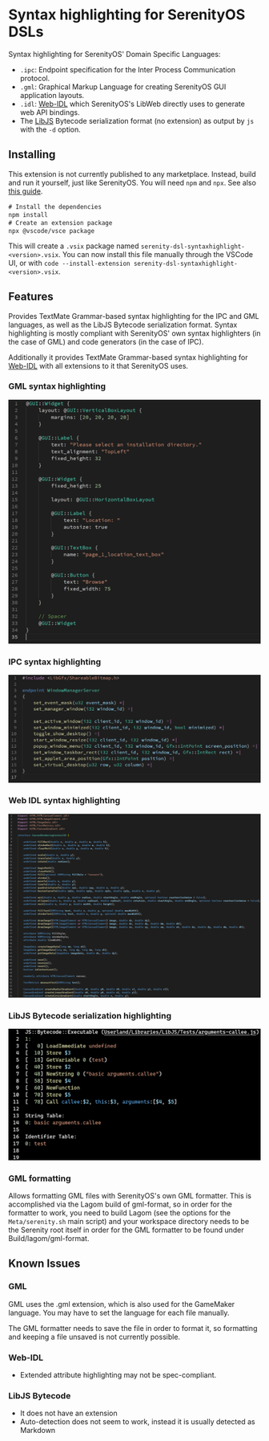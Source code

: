 # Syntax highlighting for SerenityOS DSLs

Syntax highlighting for SerenityOS' Domain Specific Languages:

-   `.ipc`: Endpoint specification for the Inter Process Communication protocol.
-   `.gml`: Graphical Markup Language for creating SerenityOS GUI application layouts.
-   `.idl`: [Web-IDL](https://webidl.spec.whatwg.org/) which SerenityOS's LibWeb directly uses to generate web API bindings.
-   The [LibJS](https://libjs.dev) Bytecode serialization format (no extension) as output by `js` with the `-d` option.

## Installing

This extension is not currently published to any marketplace. Instead, build and run it yourself, just like SerenityOS. You will need `npm` and `npx`. See also [this guide](https://code.visualstudio.com/api/working-with-extensions/publishing-extension).

```shell
# Install the dependencies
npm install
# Create an extension package
npx @vscode/vsce package
```

This will create a `.vsix` package named `serenity-dsl-syntaxhighlight-<version>.vsix`. You can now install this file manually through the VSCode UI, or with `code --install-extension serenity-dsl-syntaxhighlight-<version>.vsix`.

## Features

Provides TextMate Grammar-based syntax highlighting for the IPC and GML languages, as well as the LibJS Bytecode serialization format. Syntax highlighting is mostly compliant with SerenityOS' own syntax highlighters (in the case of GML) and code generators (in the case of IPC).

Additionally it provides TextMate Grammar-based syntax highlighting for [Web-IDL](https://webidl.spec.whatwg.org/) with all extensions to it that SerenityOS uses.

### GML syntax highlighting

![](./img/gml-highlight.png)

### IPC syntax highlighting

![](./img/ipc-highlight.png)

### Web IDL syntax highlighting

![](./img/idl-highlight.png)

### LibJS Bytecode serialization highlighting

![](./img/bytecode-highlight.png)

### GML formatting

Allows formatting GML files with SerenityOS's own GML formatter. This is accomplished via the Lagom build of gml-format, so in order for the formatter to work, you need to build Lagom (see the options for the `Meta/serenity.sh` main script) and your workspace directory needs to be the Serenity root itself in order for the GML formatter to be found under Build/lagom/gml-format.

## Known Issues

### GML

GML uses the .gml extension, which is also used for the GameMaker language. You may have to set the language for each file manually.

The GML formatter needs to save the file in order to format it, so formatting and keeping a file unsaved is not currently possible.

### Web-IDL

-   Extended attribute highlighting may not be spec-compliant.

### LibJS Bytecode

-   It does not have an extension
-   Auto-detection does not seem to work, instead it is usually detected as Markdown

